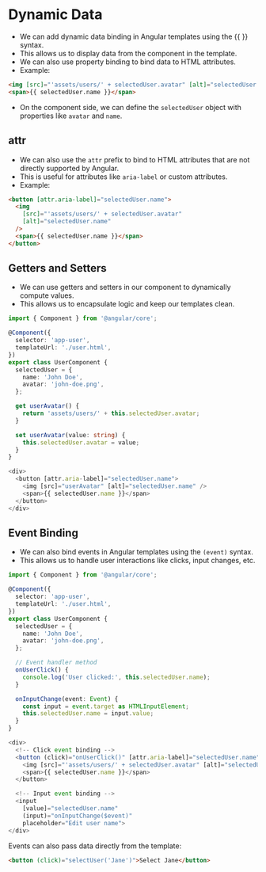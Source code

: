 # Dynamic Data

- We can add dynamic data binding in Angular templates using the {{ }} syntax.
- This allows us to display data from the component in the template.
- We can also use property binding to bind data to HTML attributes.
- Example:

```html
<img [src]="'assets/users/' + selectedUser.avatar" [alt]="selectedUser.name" />
<span>{{ selectedUser.name }}</span>
```

- On the component side, we can define the `selectedUser` object with properties like `avatar` and `name`.

## attr

- We can also use the `attr` prefix to bind to HTML attributes that are not directly supported by Angular.
- This is useful for attributes like `aria-label` or custom attributes.
- Example:

```html
<button [attr.aria-label]="selectedUser.name">
  <img
    [src]="'assets/users/' + selectedUser.avatar"
    [alt]="selectedUser.name"
  />
  <span>{{ selectedUser.name }}</span>
</button>
```

## Getters and Setters

- We can use getters and setters in our component to dynamically compute values.
- This allows us to encapsulate logic and keep our templates clean.

```typescript
import { Component } from '@angular/core';

@Component({
  selector: 'app-user',
  templateUrl: './user.html',
})
export class UserComponent {
  selectedUser = {
    name: 'John Doe',
    avatar: 'john-doe.png',
  };

  get userAvatar() {
    return 'assets/users/' + this.selectedUser.avatar;
  }

  set userAvatar(value: string) {
    this.selectedUser.avatar = value;
  }
}

<div>
  <button [attr.aria-label]="selectedUser.name">
    <img [src]="userAvatar" [alt]="selectedUser.name" />
    <span>{{ selectedUser.name }}</span>
  </button>
</div>
```

## Event Binding

- We can also bind events in Angular templates using the `(event)` syntax.
- This allows us to handle user interactions like clicks, input changes, etc.

```typescript
import { Component } from '@angular/core';

@Component({
  selector: 'app-user',
  templateUrl: './user.html',
})
export class UserComponent {
  selectedUser = {
    name: 'John Doe',
    avatar: 'john-doe.png',
  };

  // Event handler method
  onUserClick() {
    console.log('User clicked:', this.selectedUser.name);
  }

  onInputChange(event: Event) {
    const input = event.target as HTMLInputElement;
    this.selectedUser.name = input.value;
  }
}

<div>
  <!-- Click event binding -->
  <button (click)="onUserClick()" [attr.aria-label]="selectedUser.name">
    <img [src]="'assets/users/' + selectedUser.avatar" [alt]="selectedUser.name" />
    <span>{{ selectedUser.name }}</span>
  </button>

  <!-- Input event binding -->
  <input
    [value]="selectedUser.name"
    (input)="onInputChange($event)"
    placeholder="Edit user name">
</div>
```

Events can also pass data directly from the template:

```html
<button (click)="selectUser('Jane')">Select Jane</button>
```
